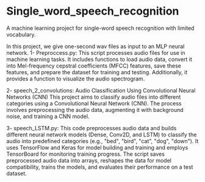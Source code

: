# Single_word_speech_recognition
A machine learning project for single-word speech recognition with limited vocabulary.

In this project, we give one-second wav files as input to an MLP neural network.
1- Preproccess.py: This script processes audio files for use in machine learning tasks. It includes functions to load audio data, convert it into Mel-frequency cepstral coefficients (MFCC) features, save these features, and prepare the dataset for training and testing. Additionally, it provides a function to visualize the audio spectrogram.

2- speech_2_convolutions: Audio Classification Using Convolutional Neural Networks (CNN) This project aims to classify audio files into different categories using a Convolutional Neural Network (CNN). The process involves preprocessing the audio data, augmenting it with background noise, and training a CNN model.

3- speech_LSTM.py: This code preprocesses audio data and builds different neural network models (Dense, Conv2D, and LSTM) to classify the audio into predefined categories (e.g., "bed", "bird", "cat", "dog", "down"). It uses TensorFlow and Keras for model building and training and employs TensorBoard for monitoring training progress. The script saves preprocessed audio data into arrays, reshapes the data for model compatibility, trains the models, and evaluates their performance on a test dataset.
